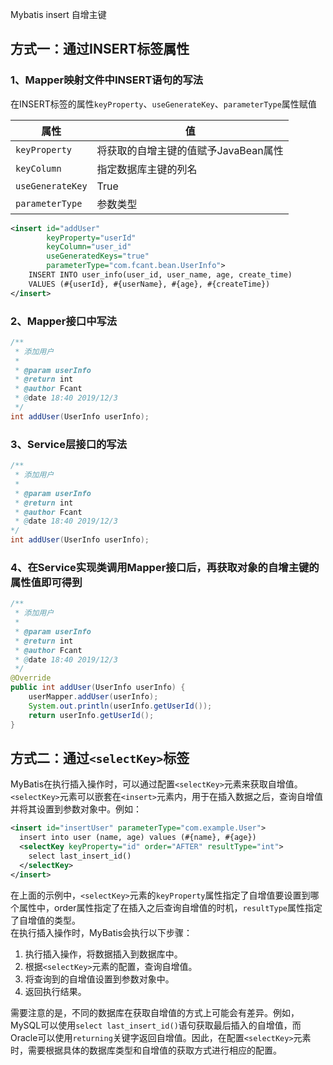 Mybatis insert 自增主键
<a name="j3mYe"></a>
## 方式一：通过INSERT标签属性
<a name="RJGIB"></a>
### 1、Mapper映射文件中INSERT语句的写法
在INSERT标签的属性`keyProperty`、`useGenerateKey`、`parameterType`属性赋值

| **属性** | **值** |
| --- | --- |
| `keyProperty` | 将获取的自增主键的值赋予JavaBean属性 |
| `keyColumn` | 指定数据库主键的列名 |
| `useGenerateKey` | True |
| `parameterType` | 参数类型 |

```xml
<insert id="addUser" 
        keyProperty="userId"
        keyColumn="user_id"
        useGeneratedKeys="true" 
        parameterType="com.fcant.bean.UserInfo">
    INSERT INTO user_info(user_id, user_name, age, create_time)
    VALUES (#{userId}, #{userName}, #{age}, #{createTime})
</insert>
```
<a name="ROIW3"></a>
### 2、Mapper接口中写法
```java
/**
 * 添加用户
 *
 * @param userInfo
 * @return int
 * @author Fcant
 * @date 18:40 2019/12/3
 */
int addUser(UserInfo userInfo);
```
<a name="s3Kmh"></a>
### 3、Service层接口的写法
```java
/**
 * 添加用户
 *
 * @param userInfo
 * @return int
 * @author Fcant
 * @date 18:40 2019/12/3
*/
int addUser(UserInfo userInfo);
```
<a name="dzKHq"></a>
### 4、在Service实现类调用Mapper接口后，再获取对象的自增主键的属性值即可得到
```java
/**
 * 添加用户
 *
 * @param userInfo
 * @return int
 * @author Fcant
 * @date 18:40 2019/12/3
 */
@Override
public int addUser(UserInfo userInfo) {
    userMapper.addUser(userInfo);
    System.out.println(userInfo.getUserId());
    return userInfo.getUserId();
}
```
<a name="QMSLX"></a>
## 方式二：通过`<selectKey>`标签
MyBatis在执行插入操作时，可以通过配置`<selectKey>`元素来获取自增值。<br />`<selectKey>`元素可以嵌套在`<insert>`元素内，用于在插入数据之后，查询自增值并将其设置到参数对象中。例如：
```xml
<insert id="insertUser" parameterType="com.example.User">
  insert into user (name, age) values (#{name}, #{age})
  <selectKey keyProperty="id" order="AFTER" resultType="int">
    select last_insert_id()
  </selectKey>
</insert>
```
在上面的示例中，`<selectKey>`元素的`keyProperty`属性指定了自增值要设置到哪个属性中，order属性指定了在插入之后查询自增值的时机，`resultType`属性指定了自增值的类型。<br />在执行插入操作时，MyBatis会执行以下步骤：

1. 执行插入操作，将数据插入到数据库中。
2. 根据`<selectKey>`元素的配置，查询自增值。
3. 将查询到的自增值设置到参数对象中。
4. 返回执行结果。

需要注意的是，不同的数据库在获取自增值的方式上可能会有差异。例如，MySQL可以使用`select last_insert_id()`语句获取最后插入的自增值，而Oracle可以使用`returning`关键字返回自增值。因此，在配置`<selectKey>`元素时，需要根据具体的数据库类型和自增值的获取方式进行相应的配置。
